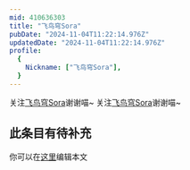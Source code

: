 ```yaml
---
mid: 410636303
title: "飞鸟穹Sora"
pubDate: "2024-11-04T11:22:14.976Z"
updatedDate: "2024-11-04T11:22:14.976Z"
profile:
  {
    Nickname: ["飞鸟穹Sora"],
  }
---
```


关注[飞鸟穹Sora](https://space.bilibili.com/410636303)谢谢喵~ 关注[飞鸟穹Sora](https://space.bilibili.com/410636303)谢谢喵~

## 此条目有待补充
你可以在[这里](https://github.com/Yuhanawa/VTuber.ICU-Content/edit/master/v/飞鸟穹Sora/index.md)编辑本文
